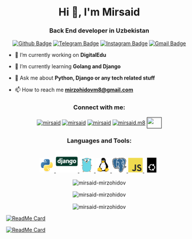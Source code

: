 <h1 align="center">Hi 👋, I'm Mirsaid</h1>
<h3 align="center">Back End developer in Uzbekistan</h3>

<p align="center"><a href="https://github.com/mirsaid-mirzohidov"><img src="https://camo.githubusercontent.com/e99daaa072b588d8341212d3b344c5d62bd4ca0834d993f9445e100b9e99f3fe/68747470733a2f2f696d672e736869656c64732e696f2f62616467652f2d4769746875622d3030303f7374796c653d666c61742d737175617265266c6f676f3d476974687562266c6f676f436f6c6f723d7768697465266c696e6b3d68747470733a2f2f6769746875622e636f6d2f6d7572646f76617a697a6d75726f64" alt="Github Badge" data-canonical-src="https://img.shields.io/badge/-Github-000?style=flat-square&amp;logo=Github&amp;logoColor=white&amp;link=https://github.com/mirsaid-mirzohidov" style="max-width:100%;"></a>
<a href="https://t.me/Mirzakhidov_m" rel="nofollow"><img src="https://camo.githubusercontent.com/f5b3e62bb892c117a5bc880a2e8d80015558b1aeab5129337ae615aedef37cb5/68747470733a2f2f696d672e736869656c64732e696f2f62616467652f2d54656c656772616d2d626c75653f7374796c653d666c61742d737175617265266c6f676f3d54656c656772616d266c6f676f436f6c6f723d7768697465266c696e6b3d68747470733a2f2f742e6d652f6d75726f646f765f617a697a6d75726f64" alt="Telegram Badge" data-canonical-src="https://img.shields.io/badge/-Telegram-blue?style=flat-square&amp;logo=Telegram&amp;logoColor=white&amp;link=https://t.me/Mirzakhidov_m" style="max-width:100%;"></a>
<a href="https://www.instagram.com/mirsaid.m8/" rel="nofollow"><img src="https://camo.githubusercontent.com/8416d083ab33352b97c6abf97a2ec657a0c72a2c6fb85deac0e933d85d6893d4/68747470733a2f2f696d672e736869656c64732e696f2f62616467652f2d496e7374616772616d2d4331333538343f7374796c653d666c61742d737175617265266c6162656c436f6c6f723d433133353834266c6f676f3d696e7374616772616d266c6f676f436f6c6f723d7768697465266c696e6b3d68747470733a2f2f7777772e696e7374616772616d2e636f6d2f6d75726f646f76617a697a6d75726f642f" alt="Instagram Badge" data-canonical-src="https://img.shields.io/badge/-Instagram-C13584?style=flat-square&amp;labelColor=C13584&amp;logo=instagram&amp;logoColor=white&amp;link=https://www.instagram.com/mirsaid.m8/" style="max-width:100%;"></a>
<a href="mailto:mirzohidovm8@gmail.com"><img src="https://camo.githubusercontent.com/b9d6883fa308de8407643031d0c0c80b05122bbf2a681a44f88f678f129cdeb1/68747470733a2f2f696d672e736869656c64732e696f2f62616467652f2d476d61696c2d6331343433383f7374796c653d666c61742d737175617265266c6f676f3d476d61696c266c6f676f436f6c6f723d7768697465266c696e6b3d6d61696c746f3a6d75726f646f76617a697a6d75726f6440616c6c69742e757a" alt="Gmail Badge" data-canonical-src="https://img.shields.io/badge/-Gmail-c14438?style=flat-square&amp;logo=Gmail&amp;logoColor=white&amp;link=mailto:mirzohidovm8@gmail.com" style="max-width:100%;"></a></p>


- 🔭 I’m currently working on **DigitalEdu**

- 🌱 I’m currently learning **Golang and Django**

- 💬 Ask me about **Python, Django or any tech related stuff**

- 📫 How to reach me **mirzohidovm8@gmail.com**

<h3 align="center">Connect with me:</h3>
<p align="center">
<a href="" target="blank"><img align="center" src="https://cdn.jsdelivr.net/npm/simple-icons@3.0.1/icons/twitter.svg" alt="mirsaid" height="30" width="40" /></a>
<a href="" target="blank"><img align="center" src="https://cdn.jsdelivr.net/npm/simple-icons@3.0.1/icons/linkedin.svg" alt="mirsaid" height="30" width="40" /></a>
<a href="" target="blank"><img align="center" src="https://cdn.jsdelivr.net/npm/simple-icons@3.0.1/icons/facebook.svg" alt="mirsaid" height="30" width="40" /></a>
<a href="https://instagram.com/mirsaid.m8" target="blank"><img align="center" src="https://cdn.jsdelivr.net/npm/simple-icons@3.0.1/icons/instagram.svg" alt="mirsaid.m8" height="30" width="40" /></a>
<a href="" target="blank"><img align="center" src="https://cdn.jsdelivr.net/npm/simple-icons@3.0.1/icons/youtube.svg" alt="" height="30" width="40" /></a>
</p>

<h3 align="center">Languages and Tools:</h3>
	<p align="center"> 
		<a href="https://python.org" target="_blank">
			<img src="https://raw.githubusercontent.com/devicons/devicon/master/icons/python/python-original.svg" alt="python" width="40" height="40"/>
		</a> 
			<a href="https://djangoproject.com/" target="_blank"> 
				<img src="https://raw.githubusercontent.com/devicons/devicon/master/icons/django/django-original.svg" alt="django" width="60" height="60"/> 
			</a> 
			<a href="https://golang.org/" target="_blank"> 
				<img src="https://raw.githubusercontent.com/devicons/devicon/master/icons/go/go-original.svg" alt="golang" width="40" height="40"/> 
			</a> 
			<a href="#" target="_blank"> 
				<img src="https://raw.githubusercontent.com/devicons/devicon/master/icons/linux/linux-original.svg" alt="linux" width="40" height="40"/> 
			</a> 
			<a href="https://www.postgresql.org/" target="_blank"> 
				<img src="https://raw.githubusercontent.com/devicons/devicon/master/icons/postgresql/postgresql-original.svg" alt="postgresql" width="40" height="40"/> 
			</a> 
			<a href="https://developer.mozilla.org/en-US/docs/Web/JavaScript" target="_blank"> 
				<img src="https://raw.githubusercontent.com/devicons/devicon/master/icons/javascript/javascript-original.svg" alt="javascript" width="40" height="40"/> 
			</a> 
			<a href="https://ubuntu.com/" target="_blank"> 
				<img src="https://raw.githubusercontent.com/devicons/devicon/master/icons/ubuntu/ubuntu-plain.svg" alt="ubuntu" width="40" height="40"/> 
			</a>
		</p>

<p align="center"><img align="center" src="https://github-readme-stats.vercel.app/api/top-langs?username=mirsaid-mirzohidov&show_icons=true&locale=en&layout=compact" alt="mirsaid-mirzohidov" /></p>

<p align="center"><img align="center" src="https://github-readme-stats.vercel.app/api?username=mirsaid-mirzohidov&show_icons=true&locale=en" alt="mirsaid-mirzohidov" /></p>

<p align="center"><img align="center" src="https://github-readme-streak-stats.herokuapp.com/?user=mirsaid-mirzohidov&" alt="mirsaid-mirzohidov" /></p>

[![ReadMe Card](https://github-readme-stats.vercel.app/api/pin/?username=DigitalEdu-uz&repo=DigitalEdu)](https://github.com/minoveaz/angular-web-portfolio)

[![ReadMe Card](https://github-readme-stats.vercel.app/api/pin/?username=mirsaid-mirzohidov&repo=mirsaid.uz)](https://github.com/minoveaz/node-app)



